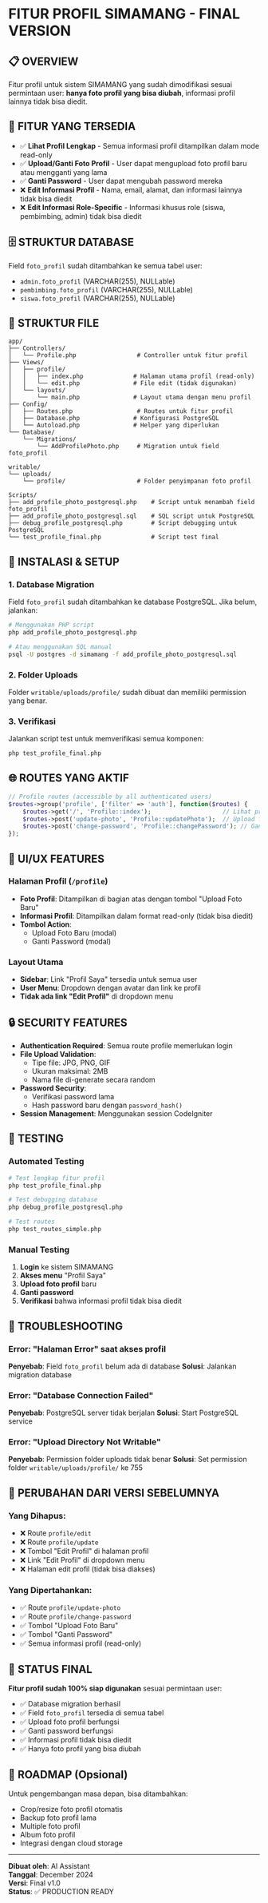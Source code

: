 # FITUR PROFIL SIMAMANG - FINAL VERSION

## 📋 OVERVIEW
Fitur profil untuk sistem SIMAMANG yang sudah dimodifikasi sesuai permintaan user: **hanya foto profil yang bisa diubah**, informasi profil lainnya tidak bisa diedit.

## 🎯 FITUR YANG TERSEDIA
- ✅ **Lihat Profil Lengkap** - Semua informasi profil ditampilkan dalam mode read-only
- ✅ **Upload/Ganti Foto Profil** - User dapat mengupload foto profil baru atau mengganti yang lama
- ✅ **Ganti Password** - User dapat mengubah password mereka
- ❌ **Edit Informasi Profil** - Nama, email, alamat, dan informasi lainnya tidak bisa diedit
- ❌ **Edit Informasi Role-Specific** - Informasi khusus role (siswa, pembimbing, admin) tidak bisa diedit

## 🗄️ STRUKTUR DATABASE
Field `foto_profil` sudah ditambahkan ke semua tabel user:
- `admin.foto_profil` (VARCHAR(255), NULLable)
- `pembimbing.foto_profil` (VARCHAR(255), NULLable)  
- `siswa.foto_profil` (VARCHAR(255), NULLable)

## 📁 STRUKTUR FILE
```
app/
├── Controllers/
│   └── Profile.php                 # Controller untuk fitur profil
├── Views/
│   ├── profile/
│   │   ├── index.php              # Halaman utama profil (read-only)
│   │   └── edit.php               # File edit (tidak digunakan)
│   └── layouts/
│       └── main.php               # Layout utama dengan menu profil
├── Config/
│   ├── Routes.php                  # Routes untuk fitur profil
│   ├── Database.php               # Konfigurasi PostgreSQL
│   └── Autoload.php               # Helper yang diperlukan
└── Database/
    └── Migrations/
        └── AddProfilePhoto.php     # Migration untuk field foto_profil

writable/
└── uploads/
    └── profile/                    # Folder penyimpanan foto profil

Scripts/
├── add_profile_photo_postgresql.php    # Script untuk menambah field foto_profil
├── add_profile_photo_postgresql.sql    # SQL script untuk PostgreSQL
├── debug_profile_postgresql.php        # Script debugging untuk PostgreSQL
└── test_profile_final.php              # Script test final
```

## 🚀 INSTALASI & SETUP

### 1. Database Migration
Field `foto_profil` sudah ditambahkan ke database PostgreSQL. Jika belum, jalankan:

```bash
# Menggunakan PHP script
php add_profile_photo_postgresql.php

# Atau menggunakan SQL manual
psql -U postgres -d simamang -f add_profile_photo_postgresql.sql
```

### 2. Folder Uploads
Folder `writable/uploads/profile/` sudah dibuat dan memiliki permission yang benar.

### 3. Verifikasi
Jalankan script test untuk memverifikasi semua komponen:

```bash
php test_profile_final.php
```

## 🌐 ROUTES YANG AKTIF
```php
// Profile routes (accessible by all authenticated users)
$routes->group('profile', ['filter' => 'auth'], function($routes) {
    $routes->get('/', 'Profile::index');                    // Lihat profil
    $routes->post('update-photo', 'Profile::updatePhoto');  // Upload foto
    $routes->post('change-password', 'Profile::changePassword'); // Ganti password
});
```

## 🎨 UI/UX FEATURES

### Halaman Profil (`/profile`)
- **Foto Profil**: Ditampilkan di bagian atas dengan tombol "Upload Foto Baru"
- **Informasi Profil**: Ditampilkan dalam format read-only (tidak bisa diedit)
- **Tombol Action**: 
  - Upload Foto Baru (modal)
  - Ganti Password (modal)

### Layout Utama
- **Sidebar**: Link "Profil Saya" tersedia untuk semua user
- **User Menu**: Dropdown dengan avatar dan link ke profil
- **Tidak ada link "Edit Profil"** di dropdown menu

## 🔒 SECURITY FEATURES
- **Authentication Required**: Semua route profile memerlukan login
- **File Upload Validation**: 
  - Tipe file: JPG, PNG, GIF
  - Ukuran maksimal: 2MB
  - Nama file di-generate secara random
- **Password Security**: 
  - Verifikasi password lama
  - Hash password baru dengan `password_hash()`
- **Session Management**: Menggunakan session CodeIgniter

## 🧪 TESTING

### Automated Testing
```bash
# Test lengkap fitur profil
php test_profile_final.php

# Test debugging database
php debug_profile_postgresql.php

# Test routes
php test_routes_simple.php
```

### Manual Testing
1. **Login** ke sistem SIMAMANG
2. **Akses menu** "Profil Saya"
3. **Upload foto profil** baru
4. **Ganti password**
5. **Verifikasi** bahwa informasi profil tidak bisa diedit

## 🐛 TROUBLESHOOTING

### Error: "Halaman Error" saat akses profil
**Penyebab**: Field `foto_profil` belum ada di database
**Solusi**: Jalankan migration database

### Error: "Database Connection Failed"
**Penyebab**: PostgreSQL server tidak berjalan
**Solusi**: Start PostgreSQL service

### Error: "Upload Directory Not Writable"
**Penyebab**: Permission folder uploads tidak benar
**Solusi**: Set permission folder `writable/uploads/profile/` ke 755

## 📝 PERUBAHAN DARI VERSI SEBELUMNYA

### Yang Dihapus:
- ❌ Route `profile/edit`
- ❌ Route `profile/update`
- ❌ Tombol "Edit Profil" di halaman profil
- ❌ Link "Edit Profil" di dropdown menu
- ❌ Halaman edit profil (tidak bisa diakses)

### Yang Dipertahankan:
- ✅ Route `profile/update-photo`
- ✅ Route `profile/change-password`
- ✅ Tombol "Upload Foto Baru"
- ✅ Tombol "Ganti Password"
- ✅ Semua informasi profil (read-only)

## 🎉 STATUS FINAL
**Fitur profil sudah 100% siap digunakan** sesuai permintaan user:
- ✅ Database migration berhasil
- ✅ Field `foto_profil` tersedia di semua tabel
- ✅ Upload foto profil berfungsi
- ✅ Ganti password berfungsi
- ✅ Informasi profil tidak bisa diedit
- ✅ Hanya foto profil yang bisa diubah

## 🔮 ROADMAP (Opsional)
Untuk pengembangan masa depan, bisa ditambahkan:
- Crop/resize foto profil otomatis
- Backup foto profil lama
- Multiple foto profil
- Album foto profil
- Integrasi dengan cloud storage

---

**Dibuat oleh**: AI Assistant  
**Tanggal**: December 2024  
**Versi**: Final v1.0  
**Status**: ✅ PRODUCTION READY
